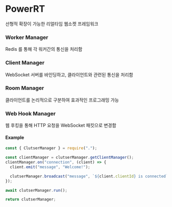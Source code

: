 # PowerRT
선형적 확장이 가능한 리얼타임 웹소켓 프레임워크

### Worker Manager
Redis 를 통해 각 워커간의 통신을 처리함

### Client Manager
WebSocket 서버를 바인딩하고, 클라이언트와 관련된 통신을 처리함

### Room Manager
클라이언트를 논리적으로 구분하여 효과적인 프로그래밍 가능

### Web Hook Manager
웹 후킹을 통해 HTTP 요청을 WebSocket 패킷으로 변경함

#### Example
````js
const { ClutserManager } = require(".");

const clientManager = clutserManager.getClientManager();
clientManager.on("connection", (client) => {
  client.emit("message", "Welcome!");

  clutserManager.broadcast("message", `${client.clientId} is connected`);
});

await clutserManager.run();

return clutserManager;
````
